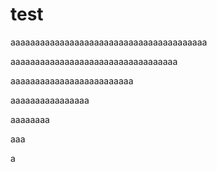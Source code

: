 # test
aaaaaaaaaaaaaaaaaaaaaaaaaaaaaaaaaaaaaaaa

aaaaaaaaaaaaaaaaaaaaaaaaaaaaaaaaaa

aaaaaaaaaaaaaaaaaaaaaaaaa

aaaaaaaaaaaaaaaa

aaaaaaaa

aaa


a


